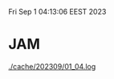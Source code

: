 Fri Sep  1 04:13:06 EEST 2023
# JAM
<a href='./cache/202309/01_04.log'>./cache/202309/01_04.log</a>
